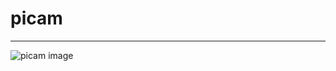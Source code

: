 # picam
---

<img src="https://s3.eu-north-1.amazonaws.com/joni.run.picam/latest.jpg" alt="picam image">

